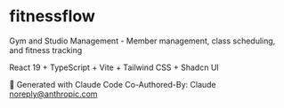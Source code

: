 # fitnessflow

Gym and Studio Management - Member management, class scheduling, and fitness tracking

React 19 + TypeScript + Vite + Tailwind CSS + Shadcn UI

🤖 Generated with Claude Code
Co-Authored-By: Claude <noreply@anthropic.com>
